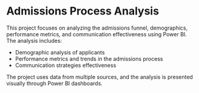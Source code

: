 # Admissions Process Analysis

This project focuses on analyzing the admissions funnel, demographics, performance metrics, and communication effectiveness using Power BI. The analysis includes:
- Demographic analysis of applicants
- Performance metrics and trends in the admissions process
- Communication strategies effectiveness

The project uses data from multiple sources, and the analysis is presented visually through Power BI dashboards.
